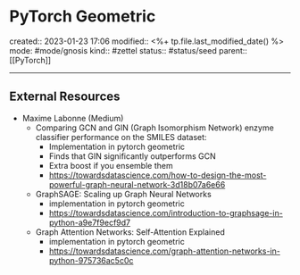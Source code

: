 # PyTorch Geometric
created:: 2023-01-23 17:06
modified:: <%+ tp.file.last_modified_date() %>
mode: #mode/gnosis
kind:: #zettel 
status:: #status/seed
parent:: [[PyTorch]]
***






## External Resources

* Maxime Labonne (Medium)
	* Comparing GCN and GIN (Graph Isomorphism Network) enzyme classifier performance on the SMILES dataset:
		* Implementation in pytorch geometric
		* Finds that GIN significantly outperforms GCN
		* Extra boost if you ensemble them
		* https://towardsdatascience.com/how-to-design-the-most-powerful-graph-neural-network-3d18b07a6e66
	* GraphSAGE: Scaling up Graph Neural Networks
		* implementation in pytorch geometric
		* https://towardsdatascience.com/introduction-to-graphsage-in-python-a9e7f9ecf9d7
	* Graph Attention Networks: Self-Attention Explained
		* implementation in pytorch geometric
		* https://towardsdatascience.com/graph-attention-networks-in-python-975736ac5c0c
